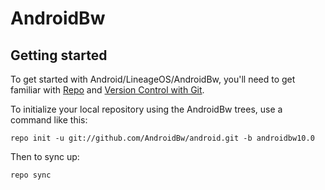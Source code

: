 AndroidBw
===========

Getting started
---------------

To get started with Android/LineageOS/AndroidBw, you'll need to get
familiar with [Repo](https://source.android.com/source/using-repo.html) and [Version Control with Git](https://source.android.com/source/version-control.html).

To initialize your local repository using the AndroidBw trees, use a command like this:
```
repo init -u git://github.com/AndroidBw/android.git -b androidbw10.0

```
Then to sync up:
```
repo sync
```
